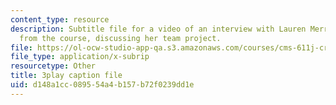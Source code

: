 ```yaml
---
content_type: resource
description: Subtitle file for a video of an interview with Lauren Merriman, a student
  from the course, discussing her team project.
file: https://ol-ocw-studio-app-qa.s3.amazonaws.com/courses/cms-611j-creating-video-games-fall-2014/d148a1cc089554a4b157b72f0239dd1e_Od21y3eAwUo.vtt
file_type: application/x-subrip
resourcetype: Other
title: 3play caption file
uid: d148a1cc-0895-54a4-b157-b72f0239dd1e
---
```

